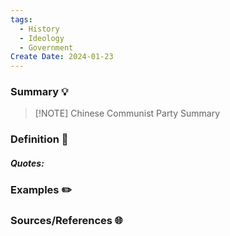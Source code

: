 ```yaml
---
tags:
  - History
  - Ideology
  - Government
Create Date: 2024-01-23
---
```


### Summary 💡


> [!NOTE] Chinese Communist Party
> Summary

### Definition 📖
##### Quotes:

### Examples ✏️

### Sources/References 🌐 
